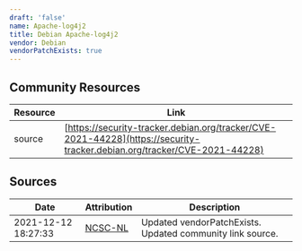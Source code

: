 ```yaml
---
draft: 'false'
name: Apache-log4j2
title: Debian Apache-log4j2
vendor: Debian
vendorPatchExists: true
---
```



## Community Resources
| Resource | Link |
| --- | --- |
| source | [https://security-tracker.debian.org/tracker/CVE-2021-44228](https://security-tracker.debian.org/tracker/CVE-2021-44228) |


## Sources
| Date | Attribution | Description |
| --- | --- | --- |
| 2021-12-12 18:27:33 | [NCSC-NL](https://github.com/NCSC-NL/log4shell/blob/main/software/README.md) | Updated vendorPatchExists. Updated community link source.  |
